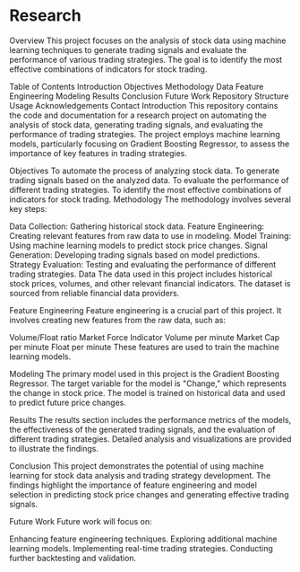 # Research
Overview
This project focuses on the analysis of stock data using machine learning techniques to generate trading signals and evaluate the performance of various trading strategies. The goal is to identify the most effective combinations of indicators for stock trading.

Table of Contents
Introduction
Objectives
Methodology
Data
Feature Engineering
Modeling
Results
Conclusion
Future Work
Repository Structure
Usage
Acknowledgements
Contact
Introduction
This repository contains the code and documentation for a research project on automating the analysis of stock data, generating trading signals, and evaluating the performance of trading strategies. The project employs machine learning models, particularly focusing on Gradient Boosting Regressor, to assess the importance of key features in trading strategies.

Objectives
To automate the process of analyzing stock data.
To generate trading signals based on the analyzed data.
To evaluate the performance of different trading strategies.
To identify the most effective combinations of indicators for stock trading.
Methodology
The methodology involves several key steps:

Data Collection: Gathering historical stock data.
Feature Engineering: Creating relevant features from raw data to use in modeling.
Model Training: Using machine learning models to predict stock price changes.
Signal Generation: Developing trading signals based on model predictions.
Strategy Evaluation: Testing and evaluating the performance of different trading strategies.
Data
The data used in this project includes historical stock prices, volumes, and other relevant financial indicators. The dataset is sourced from reliable financial data providers.

Feature Engineering
Feature engineering is a crucial part of this project. It involves creating new features from the raw data, such as:

Volume/Float ratio
Market Force Indicator
Volume per minute
Market Cap per minute
Float per minute
These features are used to train the machine learning models.

Modeling
The primary model used in this project is the Gradient Boosting Regressor. The target variable for the model is "Change," which represents the change in stock price. The model is trained on historical data and used to predict future price changes.

Results
The results section includes the performance metrics of the models, the effectiveness of the generated trading signals, and the evaluation of different trading strategies. Detailed analysis and visualizations are provided to illustrate the findings.

Conclusion
This project demonstrates the potential of using machine learning for stock data analysis and trading strategy development. The findings highlight the importance of feature engineering and model selection in predicting stock price changes and generating effective trading signals.

Future Work
Future work will focus on:

Enhancing feature engineering techniques.
Exploring additional machine learning models.
Implementing real-time trading strategies.
Conducting further backtesting and validation.
